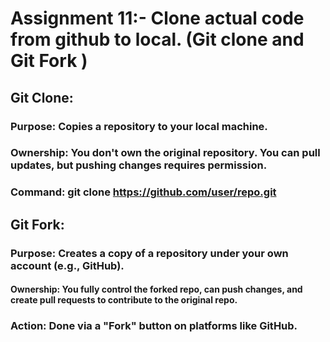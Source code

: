 # Assignment 11:- Clone actual code from github to local. (Git clone and Git Fork )
## Git Clone:
### Purpose: Copies a repository to your local machine.
### Ownership: You don't own the original repository. You can pull updates, but pushing changes requires permission.
### Command: git clone https://github.com/user/repo.git
## Git Fork:
### Purpose: Creates a copy of a repository under your own account (e.g., GitHub).
#### Ownership: You fully control the forked repo, can push changes, and create pull requests to contribute to the original repo.
### Action: Done via a "Fork" button on platforms like GitHub.

